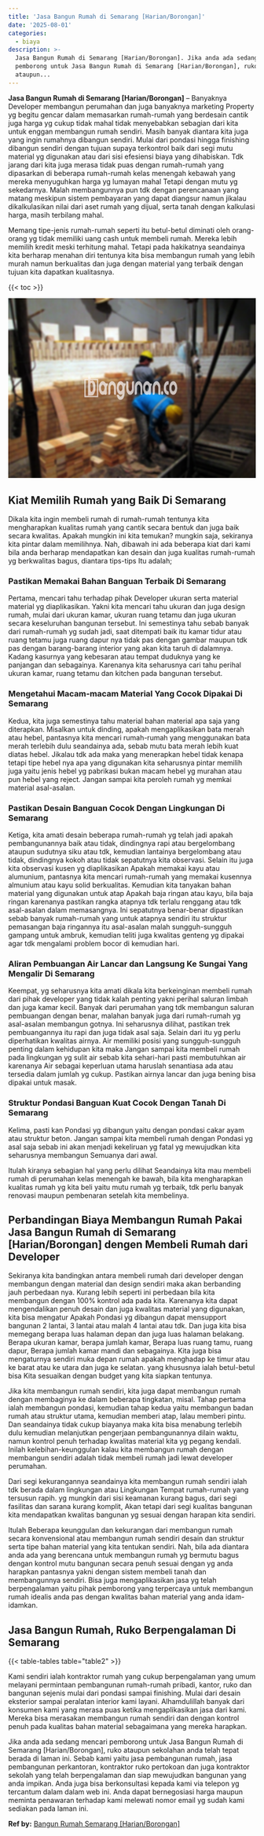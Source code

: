 ```yaml
---
title: 'Jasa Bangun Rumah di Semarang [Harian/Borongan]'
date: '2025-08-01'
categories:
  - biaya
description: >-
  Jasa Bangun Rumah di Semarang [Harian/Borongan]. Jika anda ada sedang mencari
  pemborong untuk Jasa Bangun Rumah di Semarang [Harian/Borongan], ruko
  ataupun...
---
```


**Jasa Bangun Rumah di Semarang \[Harian/Borongan\]** – Banyaknya Developer membangun perumahan dan juga banyaknya marketing Property yg begitu gencar dalam memasarkan rumah-rumah yang berdesain cantik juga harga yg cukup tidak mahal tidak menyebabkan sebagian dari kita untuk enggan membangun rumah sendiri. Masih banyak diantara kita juga yang ingin rumahnya dibangun sendiri. Mulai dari pondasi hingga finishing dibangun sendiri dengan tujuan supaya terkontrol baik dari segi mutu material yg digunakan atau dari sisi efesiensi biaya yang dihabiskan. Tdk jarang dari kita juga merasa tidak puas dengan rumah-rumah yang dipasarkan di beberapa rumah-rumah kelas menengah kebawah yang mereka menyuguhkan harga yg lumayan mahal Tetapi dengan mutu yg sekedarnya. Malah membangunnya pun tdk dengan perencanaan yang matang meskipun sistem pembayaran yang dapat diangsur namun jikalau dikalkulasikan nilai dari aset rumah yang dijual, serta tanah dengan kalkulasi harga, masih terbilang mahal.

Memang tipe-jenis rumah-rumah seperti itu betul-betul diminati oleh orang-orang yg tidak memiliki uang cash untuk membeli rumah. Mereka lebih memilih kredit meski terhitung mahal. Tetapi pada hakikatnya seandainya kita berharap menahan diri tentunya kita bisa membangun rumah yang lebih murah namun berkualitas dan juga dengan material yang terbaik dengan tujuan kita dapatkan kualitasnya.

{{< toc >}}

![Jasa Bangun Rumah di Semarang [Harian/Borongan]](/images/borong-bangunan-15.png)

## Kiat Memilih Rumah yang Baik Di Semarang

Dikala kita ingin membeli rumah di rumah-rumah tentunya kita mengharapkan kualitas rumah yang cantik secara bentuk dan juga baik secara kwalitas. Apakah mungkin ini kita temukan? mungkin saja, sekiranya kita pintar dalam memilihnya. Nah, dibawah ini ada beberapa kiat dari kami bila anda berharap mendapatkan kan desain dan juga kualitas rumah-rumah yg berkwalitas bagus, diantara tips-tips Itu adalah;

### Pastikan Memakai Bahan Banguan Terbaik Di Semarang

Pertama, mencari tahu terhadap pihak Developer ukuran serta material material yg diaplikasikan. Yakni kita mencari tahu ukuran dan juga design rumah, mulai dari ukuran kamar, ukuran ruang tetamu dan juga ukuran secara keseluruhan bangunan tersebut. Ini semestinya tahu sebab banyak dari rumah-rumah yg sudah jadi, saat ditempati baik itu kamar tidur atau ruang tetamu juga ruang dapur nya tidak pas dengan gambar maupun tdk pas dengan barang-barang interior yang akan kita taruh di dalamnya. Kadang kasurnya yang kebesaran atau tempat duduknya yang ke panjangan dan sebagainya. Karenanya kita seharusnya cari tahu perihal ukuran kamar, ruang tetamu dan kitchen pada bangunan tersebut.

### Mengetahui Macam-macam Material Yang Cocok Dipakai Di Semarang

Kedua, kita juga semestinya tahu material bahan material apa saja yang diterapkan. Misalkan untuk dinding, apakah mengaplikasikan bata merah atau hebel, pantasnya kita mencari rumah-rumah yang menggunakan bata merah terlebih dulu seandainya ada, sebab mutu bata merah lebih kuat diatas hebel. Jikalau tdk ada maka yang menerapkan hebel tidak kenapa tetapi tipe hebel nya apa yang digunakan kita seharusnya pintar memilih juga yaitu jenis hebel yg pabrikasi bukan macam hebel yg murahan atau pun hebel yang reject. Jangan sampai kita peroleh rumah yg memkai material asal-asalan.

### Pastikan Desain Banguan Cocok Dengan Lingkungan Di Semarang

Ketiga, kita amati desain beberapa rumah-rumah yg telah jadi apakah pembangunannya baik atau tidak, dindingnya rapi atau bergelombang ataupun sudutnya siku atau tdk, kemudian lantainya bergelombang atau tidak, dindingnya kokoh atau tidak sepatutnya kita observasi. Selain itu juga kita observasi kusen yg diaplikasikan Apakah memakai kayu atau alumunium, pantasnya kita mencari rumah-rumah yang memakai kusennya almunium atau kayu solid berkualitas. Kemudian kita tanyakan bahan material yang digunakan untuk atap Apakah baja ringan atau kayu, bila baja ringan karenanya pastikan rangka atapnya tdk terlalu renggang atau tdk asal-asalan dalam memasangnya. Ini sepatutnya benar-benar dipastikan sebab banyak rumah-rumah yang untuk atapnya sendiri itu struktur pemasangan baja ringannya itu asal-asalan malah sungguh-sungguh gampang untuk ambruk, kemudian teliti juga kwalitas genteng yg dipakai agar tdk mengalami problem bocor di kemudian hari.

### Aliran Pembuangan Air Lancar dan Langsung Ke Sungai Yang Mengalir Di Semarang

Keempat, yg seharusnya kita amati dikala kita berkeinginan membeli rumah dari pihak developer yang tidak kalah penting yakni perihal saluran limbah dan juga kamar kecil. Banyak dari perumahan yang tdk membangun saluran pembuangan dengan benar, malahan banyak juga dari rumah-rumah yg asal-asalan membangun gotnya. Ini seharusnya dilihat, pastikan trek pembuangannya itu rapi dan juga tidak asal saja. Selain dari itu yg perlu diperhatikan kwalitas airnya. Air memiliki posisi yang sungguh-sungguh penting dalam kehidupan kita maka Jangan sampai kita membeli rumah pada lingkungan yg sulit air sebab kita sehari-hari pasti membutuhkan air karenanya Air sebagai keperluan utama haruslah senantiasa ada atau tersedia dalam jumlah yg cukup. Pastikan airnya lancar dan juga bening bisa dipakai untuk masak.

### Struktur Pondasi Banguan Kuat Cocok Dengan Tanah Di Semarang

Kelima, pasti kan Pondasi yg dibangun yaitu dengan pondasi cakar ayam atau struktur beton. Jangan sampai kita membeli rumah dengan Pondasi yg asal saja sebab ini akan menjadi kekeliruan yg fatal yg mewujudkan kita seharusnya membangun Semuanya dari awal.

Itulah kiranya sebagian hal yang perlu dilihat Seandainya kita mau membeli rumah di perumahan kelas menengah ke bawah, bila kita mengharapkan kualitas rumah yg kita beli yaitu mutu rumah yg terbaik, tdk perlu banyak renovasi maupun pembenaran setelah kita membelinya.

## Perbandingan Biaya Membangun Rumah Pakai Jasa Bangun Rumah di Semarang \[Harian/Borongan\] dengen Membeli Rumah dari Developer

Sekiranya kita bandingkan antara membeli rumah dari developer dengan membangun dengan material dan design sendiri maka akan berbanding jauh perbedaan nya. Kurang lebih seperti ini perbedaan bila kita membangun dengan 100% kontrol ada pada kita. Karenanya kita dapat mengendalikan penuh desain dan juga kwalitas material yang digunakan, kita bisa mengatur Apakah Pondasi yg dibangun dapat mensupport bangunan 2 lantai, 3 lantai atau malah 4 lantai atau tdk. Dan juga kita bisa memegang berapa luas halaman depan dan juga luas halaman belakang. Berapa ukuran kamar, berapa jumlah kamar, Berapa luas ruang tamu, ruang dapur, Berapa jumlah kamar mandi dan sebagainya. Kita juga bisa mengaturnya sendiri muka depan rumah apakah menghadap ke timur atau ke barat atau ke utara dan juga ke selatan. yang khususnya ialah betul-betul bisa Kita sesuaikan dengan budget yang kita siapkan tentunya.

Jika kita membangun rumah sendiri, kita juga dapat membangun rumah dengan membaginya ke dalam beberapa tingkatan, misal. Tahap pertama ialah membangun pondasi, kemudian tahap kedua yaitu membangun badan rumah atau struktur utama, kemudian memberi atap, lalau memberi pintu. Dan seandainya tidak cukup biayanya maka kita bisa menabung terlebih dulu kemudian melanjutkan pengerjaan pembangunannya dilain waktu, namun kontrol penuh terhadap kwalitas material kita yg pegang kendali. Inilah kelebihan-keunggulan kalau kita membangun rumah dengan membangun sendiri adalah tidak membeli rumah jadi lewat developer perumahan.

Dari segi kekurangannya seandainya kita membangun rumah sendiri ialah tdk berada dalam lingkungan atau Lingkungan Tempat rumah-rumah yang tersusun rapih. yg mungkin dari sisi keamanan kurang bagus, dari segi fasilitas dan sarana kurang komplit, Akan tetapi dari segi kualitas bangunan kita mendapatkan kwalitas bangunan yg sesuai dengan harapan kita sendiri.

Itulah Beberapa keunggulan dan kekurangan dari membangun rumah secara konvensional atau membangun rumah sendiri desain dan struktur serta tipe bahan material yang kita tentukan sendiri. Nah, bila ada diantara anda ada yang berencana untuk membangun rumah yg bermutu bagus dengan kontrol mutu bangunan secara penuh sesuai dengan yg anda harapkan pantasnya yakni dengan sistem membeli tanah dan membangunnya sendiri. Bisa juga mengaplikasikan jasa yg telah berpengalaman yaitu pihak pemborong yang terpercaya untuk membangun rumah idealis anda pas dengan kwalitas bahan material yang anda idam-idamkan.

## Jasa Bangun Rumah, Ruko Berpengalaman Di Semarang

{{< table-tables table="table2" >}}

Kami sendiri ialah kontraktor rumah yang cukup berpengalaman yang umum melayani permintaan pembangunan rumah-rumah pribadi, kantor, ruko dan bangunan sejenis mulai dari pondasi sampai finishing. Mulai dari desain eksterior sampai peralatan interior kami layani. Alhamdulillah banyak dari konsumen kami yang merasa puas ketika mengaplikasikan jasa dari kami. Mereka bisa merasakan membangun rumah sendiri dan dengan kontrol penuh pada kualitas bahan material sebagaimana yang mereka harapkan.

Jika anda ada sedang mencari pemborong untuk Jasa Bangun Rumah di Semarang \[Harian/Borongan\], ruko ataupun sekolahan anda telah tepat berada di laman ini. Sebab kami yaitu jasa pembangunan rumah, jasa pembangunan perkantoran, kontraktor ruko pertokoan dan juga kontraktor sekolah yang telah berpengalaman dan siap mewujudkan bangunan yang anda impikan. Anda juga bisa berkonsultasi kepada kami via telepon yg tercantum dalam dalam web ini. Anda dapat bernegosiasi harga maupun meminta penawaran terhadap kami melewati nomor email yg sudah kami sediakan pada laman ini.

**Ref by:** [Bangun Rumah Semarang [Harian/Borongan]](https://id.wikipedia.org/wiki/Bangun)
